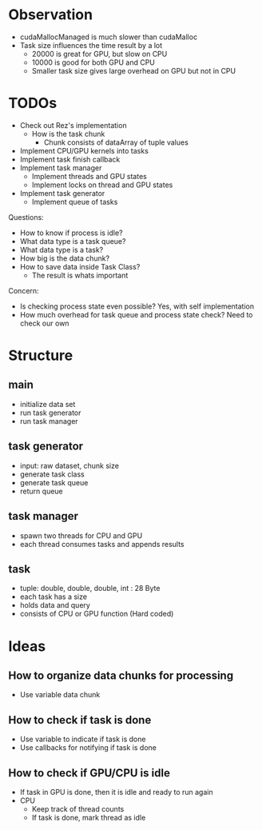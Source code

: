 # Observation
- cudaMallocManaged is much slower than cudaMalloc
- Task size influences the time result by a lot
  - 20000 is great for GPU, but slow on CPU
  - 10000 is good for both GPU and CPU
  - Smaller task size gives large overhead on GPU but not in CPU

# TODOs
- Check out Rez's implementation
  - How is the task chunk
    - Chunk consists of dataArray of tuple values
- Implement CPU/GPU kernels into tasks
- Implement task finish callback
- Implement task manager
  - Implement threads and GPU states
  - Implement locks on thread and GPU states
- Implement task generator
  - Implement queue of tasks

Questions:
- How to know if process is idle?
- What data type is a task queue?
- What data type is a task?
- How big is the data chunk?
- How to save data inside Task Class?
  - The result is whats important

Concern:
- Is checking process state even possible? Yes, with self implementation
- How much overhead for task queue and process state check? Need to check our own

# Structure

## main
- initialize data set
- run task generator
- run task manager 

## task generator
- input: raw dataset, chunk size
- generate task class
- generate task queue
- return queue

## task manager
- spawn two threads for CPU and GPU
- each thread consumes tasks and appends results

## task
- tuple: double, double, double, int : 28 Byte
- each task has a size
- holds data and query
- consists of CPU or GPU function (Hard coded)

# Ideas

## How to organize data chunks for processing
- Use variable data chunk

## How to check if task is done
- Use variable to indicate if task is done
- Use callbacks for notifying if task is done

## How to check if GPU/CPU is idle
- If task in GPU is done, then it is idle and ready to run again
- CPU
  - Keep track of thread counts
  - If task is done, mark thread as idle
